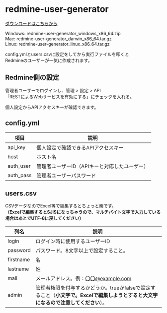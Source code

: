 # redmine-user-generator

[ダウンロードはこちらから](https://github.com/Kanatani28/redmine-user-generator/releases)

Windows: redmine-user-generator_windows_x86_64.zip   
Mac: redmine-user-generator_darwin_x86_64.tar.gz   
Linux: redmine-user-generator_linux_x86_64.tar.gz   


config.ymlとusers.csvに設定をしてから実行ファイルを叩くと  
Redmineのユーザーが一気に作成されます。

## Redmine側の設定
管理者ユーザーでログインし、管理 > 設定 > API   
「RESTによるWebサービスを有効にする」にチェックを入れる。

個人設定からAPIアクセスキーが確認できます。

## config.yml

|項目|説明|
|--|--|
|api_key|個人設定で確認できるAPIアクセスキー|
|host|ホスト名|
|auth_user|管理者ユーザーID（APIキーと対応したユーザー）|
|auth_pass|管理者ユーザーパスワード|

## users.csv

CSVデータなのでExcel等で編集するとちょっと楽です。   
**（Excelで編集するとSJISになっちゃうので、マルチバイト文字で入力している場合はあとでUTF-8に戻してください）**

|列名|説明|
|--|--|
|login|ログイン時に使用するユーザーID|
|password|パスワード。8文字以上で設定すること。|
|firstname|名|
|lastname|姓|
|mail|メールアドレス。例：〇〇@example.com|
|admin|管理者権限を付与するかどうか。trueかfalseで設定すること（**小文字で。Excelで編集しようとすると大文字になるので注意してください**）。|
